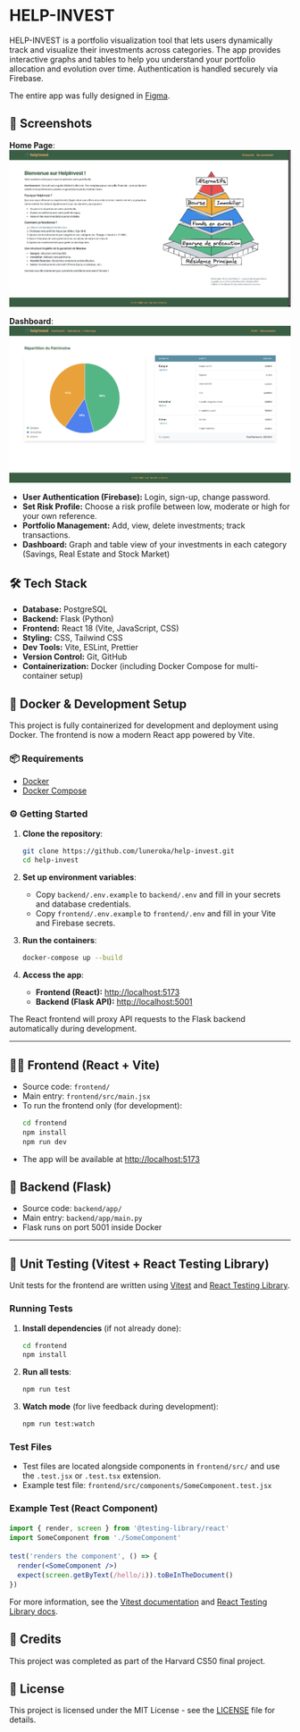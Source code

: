# HELP-INVEST

HELP-INVEST is a portfolio visualization tool that lets users dynamically track and visualize their investments across categories. The app provides interactive graphs and tables to help you understand your portfolio allocation and evolution over time. Authentication is handled securely via Firebase.

The entire app was fully designed in [Figma](https://www.figma.com/design/lELnfIX5lB8fBOr428PVmy/help-invest?node-id=15-527&t=DG0Sj8OBKxWuo7TT-1).

## 📸 Screenshots


**Home Page**:
![helpInvest-Home](https://github.com/luneroka/help-invest/blob/main/frontend/public/helpinvest-index.png)

**Dashboard**:
![helpInvest-Dashboard](https://github.com/luneroka/help-invest/blob/main/frontend/public/helpinvest-dashboard.png)


- **User Authentication (Firebase):** Login, sign-up, change password.
- **Set Risk Profile:** Choose a risk profile between low, moderate or high for your own reference.
- **Portfolio Management:** Add, view, delete investments; track transactions.
- **Dashboard:** Graph and table view of your investments in each category (Savings, Real Estate and Stock Market)

## 🛠️ Tech Stack

- **Database:** PostgreSQL
- **Backend:** Flask (Python)
- **Frontend:** React 18 (Vite, JavaScript, CSS)
- **Styling:** CSS, Tailwind CSS
- **Dev Tools:** Vite, ESLint, Prettier
- **Version Control:** Git, GitHub
- **Containerization:** Docker (including Docker Compose for multi-container setup)

## 🐳 Docker & Development Setup

This project is fully containerized for development and deployment using Docker. The frontend is now a modern React app powered by Vite.

### 📦 Requirements

- [Docker](https://www.docker.com/)
- [Docker Compose](https://docs.docker.com/compose/)

### ⚙️ Getting Started

1. **Clone the repository**:
   ```bash
   git clone https://github.com/luneroka/help-invest.git
   cd help-invest
   ```

2. **Set up environment variables**:
   - Copy `backend/.env.example` to `backend/.env` and fill in your secrets and database credentials.
   - Copy `frontend/.env.example` to `frontend/.env` and fill in your Vite and Firebase secrets.

3. **Run the containers**:
   ```bash
   docker-compose up --build
   ```

4. **Access the app**:
   - **Frontend (React):** [http://localhost:5173](http://localhost:5173)
   - **Backend (Flask API):** [http://localhost:5001](http://localhost:5001)

The React frontend will proxy API requests to the Flask backend automatically during development.

---

## 🧑‍💻 Frontend (React + Vite)

- Source code: `frontend/`
- Main entry: `frontend/src/main.jsx`
- To run the frontend only (for development):
  ```bash
  cd frontend
  npm install
  npm run dev
  ```
- The app will be available at [http://localhost:5173](http://localhost:5173)

## 🐍 Backend (Flask)

- Source code: `backend/app/`
- Main entry: `backend/app/main.py`
- Flask runs on port 5001 inside Docker

---

## 🧪 Unit Testing (Vitest + React Testing Library)

Unit tests for the frontend are written using [Vitest](https://vitest.dev/) and [React Testing Library](https://testing-library.com/docs/react-testing-library/intro/).

### Running Tests

1. **Install dependencies** (if not already done):
   ```bash
   cd frontend
   npm install
   ```

2. **Run all tests**:
   ```bash
   npm run test
   ```

3. **Watch mode** (for live feedback during development):
   ```bash
   npm run test:watch
   ```

### Test Files

- Test files are located alongside components in `frontend/src/` and use the `.test.jsx` or `.test.tsx` extension.
- Example test file: `frontend/src/components/SomeComponent.test.jsx`

### Example Test (React Component)

```jsx
import { render, screen } from '@testing-library/react'
import SomeComponent from './SomeComponent'

test('renders the component', () => {
  render(<SomeComponent />)
  expect(screen.getByText(/hello/i)).toBeInTheDocument()
})
```

For more information, see the [Vitest documentation](https://vitest.dev/) and [React Testing Library docs](https://testing-library.com/docs/react-testing-library/intro/).

## 🙏 Credits

This project was completed as part of the Harvard CS50 final project.

## 📝 License

This project is licensed under the MIT License - see the [LICENSE](LICENSE) file for details.
